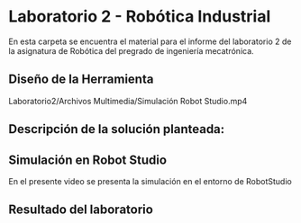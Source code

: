 # Laboratorio 2 - Robótica Industrial
En esta carpeta se encuentra el material para el informe del laboratorio 2 de la asignatura de Robótica del pregrado de ingeniería mecatrónica.
## Diseño de la Herramienta
 Laboratorio2/Archivos Multimedia/Simulación Robot Studio.mp4
 

## Descripción de la solución planteada:

## Simulación en Robot Studio

En el presente video se presenta la simulación en el entorno de RobotStudio


## Resultado del laboratorio



